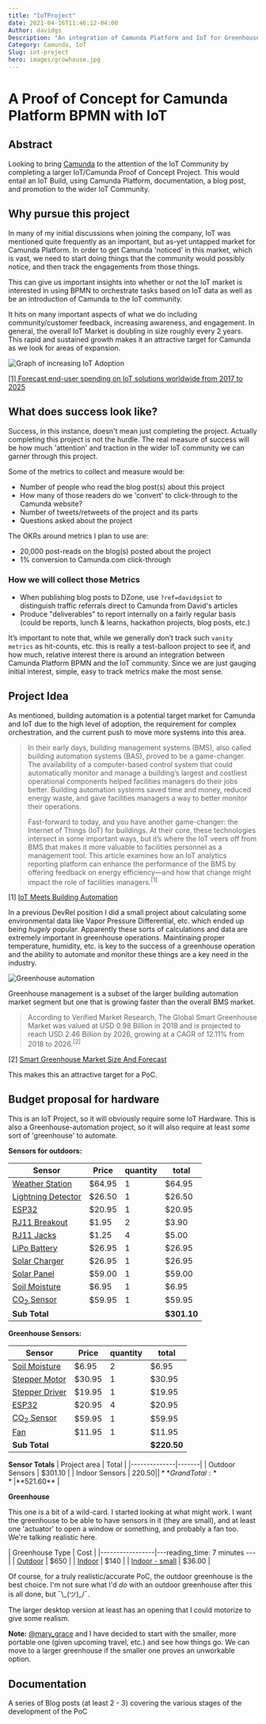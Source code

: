 ```yaml
---
title: "IoTProject"
date: 2021-04-16T11:46:12-04:00
Author: davidgs
Description: "An integration of Camunda Platform and IoT for Greenhouse Automation"
Category: Camunda, IoT
Slug: iot-project
hero: images/growhouse.jpg
---
```


# A Proof of Concept for Camunda Platform BPMN with IoT

## Abstract
Looking to bring [Camunda](https://camunda.com?ref=davidgsiot) to the attention of the IoT Community by completing a larger IoT/Camunda Proof of Concept Project. This would entail an IoT Build, using Camunda Platform, documentation, a blog post, and promotion to the wider IoT Community.

## Why pursue this project
In many of my initial discussions when joining the company, IoT was mentioned quite frequently as an important, but as-yet untapped market for Camunda Platform. In order to get Camunda 'noticed' in this market, which is vast, we need to start doing things that the community would possibly notice, and then track the engagements from those things.

This can give us important insights into whether or not the IoT market is interested in using BPMN to orchestrate tasks based on IoT data as well as be an introduction of Camunda to the IoT community.

It hits on many important aspects of what we do including community/customer feedback, increasing awareness, and engagement.
In general, the overall IoT Market is doubling in size roughly every 2 years. This rapid and sustained growth makes it an attractive target for Camunda as we look for areas of expansion.

![Graph of increasing IoT Adoption](/posts/category/camunda/iot-project/images/iotGrowthChart.png)

[[1] Forecast end-user spending on IoT solutions worldwide from 2017 to 2025](https://www.statista.com/statistics/976313/global-iot-market-size/)

## What does success look like?
Success, in this instance, doesn't mean just completing the project. Actually completing this project is not the hurdle. The real measure of success will be how much 'attention' and traction in the wider IoT community we can garner through this project.

Some of the metrics to collect and measure would be:
- Number of people who read the blog post(s) about this project
- How many of those readers do we 'convert' to click-through to the Camunda website?
- Number of tweets/retweets of the project and its parts
- Questions asked about the project

The OKRs around metrics I plan to use are:
- 20,000 post-reads on the blog(s) posted about the project
- 1% conversion to Camunda.com click-through

### How we will collect those Metrics
- When publishing blog posts to DZone, use `?ref=davidgsiot` to distinguish traffic referrals direct to Camunda from David's articles
- Produce "deliverables" to report internally on a fairly regular basis (could be reports, lunch & learns, hackathon projects, blog posts, etc.)

It’s important to note that, while we generally don’t track such `vanity metrics` as hit-counts, etc. this is really a test-balloon project to see if, and how much, relative interest there is around an integration between Camunda Platform BPMN and the IoT community. Since we are just gauging initial interest, simple, easy to track metrics make the most sense.

## Project Idea

As mentioned, building automation is a potential target market for Camunda and IoT due to the high level of adoption, the requirement for complex orchestration, and the current push to move more systems into this area.

> In their early days, building management systems (BMS), also called building automation systems (BAS), proved to be a game-changer. The availability of a computer-based control system that could automatically monitor and manage a building’s largest and costliest operational components helped facilities managers do their jobs better. Building automation systems saved time and money, reduced energy waste, and gave facilities managers a way to better monitor their operations.
>
> Fast-forward to today, and you have another game-changer: the Internet of Things (IoT) for buildings. At their core, these technologies intersect in some important ways, but it’s where the IoT veers off from BMS that makes it more valuable to facilities personnel as a management tool. This article examines how an IoT analytics reporting platform can enhance the performance of the BMS by offering feedback on energy efficiency—and how that change might impact the role of facilities managers.<sup>[1]</sup>

[1] [IoT Meets Building Automation](https://www.iotforall.com/iot-meets-building-automation)

In a previous DevRel position I did a small project about calculating some environmental data like Vapor Pressure Differential, etc. which ended up being *hugely* popular. Apparently these sorts of calculations and data are extremely important in greenhouse operations. Maintinaing proper temperature, humidity, etc. is key to the success of a greenhouse operation and the ability to automate and monitor these things are a key need in the industry.

![Greenhouse automation](/posts/category/camunda/iot-project/images/smart-greenhouse-overview-01.png)

Greenhouse management is a subset of the larger building automation market segment but one that is growing faster than the overall BMS market.

> According to Verified Market Research, The Global Smart Greenhouse Market was valued at USD 0.98 Billion in 2018 and is projected to reach USD 2.46 Billion by 2026, growing at a CAGR of 12.11% from 2018 to 2026.<sup>[2]</sup>

[2] [Smart Greenhouse Market Size And Forecast](https://www.verifiedmarketresearch.com/product/global-smart-greenhouse-market-size-and-forecast-to-2025/)

This makes this an attractive target for a PoC.

## Budget proposal for hardware

This is an IoT Project, so it will obviously require some IoT Hardware. This is also a Greenhouse-automation project, so it will also require at least _some_ sort of 'greenhouse' to automate.

**Sensors for outdoors:**

| Sensor | Price | quantity | total |
|--------|-------|----------|-------|
| [Weather Station](https://www.sparkfun.com/products/15901) | $64.95 | 1 | $64.95 |
| [Lightning Detector](https://www.sparkfun.com/products/15441) | $26.50 | 1 | $26.50 |
| [ESP32](https://www.sparkfun.com/products/17381) | $20.95 | 1 | $20.95 |
| [RJ11 Breakout](https://www.sparkfun.com/products/14021)  | $1.95 | 2 | $3.90 |
| [RJ11 Jacks](https://www.sparkfun.com/products/132) | $1.25 | 4 | $5.00 |
| [LiPo Battery](https://www.sparkfun.com/products/13856) | $26.95 | 1 | $26.95 |
| [Solar Charger](https://www.sparkfun.com/products/12885) | $26.95 | 1 | $26.95 |
| [Solar Panel](https://www.sparkfun.com/products/13783) | $59.00 | 1 | $59.00 |
| [Soil Moisture](https://www.sparkfun.com/products/13637) | $6.95 | 1 | $6.95 |
| [CO<sub>2</sub> Sensor](https://www.sparkfun.com/products/15112) | $59.95 | 1 | $59.95 |
| **Sub Total** | | | **$301.10** |



**Greenhouse Sensors:**

| Sensor | Price | quantity | total |
|--------|-------|----------|-------|
| [Soil Moisture](https://www.sparkfun.com/products/13637) | $6.95 | 2 | $6.95 | $13.90 |
| [Stepper Motor](https://www.sparkfun.com/products/13656) | $30.95 | 1 | $30.95 |
| [Stepper Driver](https://www.sparkfun.com/products/16836) | $19.95 | 1 | $19.95 |
| [ESP32](https://www.sparkfun.com/products/17381) | $20.95 | 4 | $20.95 | $83.81 |
| [CO<sub>2</sub> Sensor](https://www.sparkfun.com/products/15112) | $59.95 | 1 | $59.95 |
| [Fan](https://www.sparkfun.com/products/15708) | $11.95 | 1 | $11.95 |
| **Sub Total** | | | **$220.50** |

**Sensor Totals**
| Project area | Total |
|--------------|-------|
| Outdoor Sensors | $301.10 |
| Indoor Sensors | $220.50 |
| **Grand Total:** | **$521.60** |


**Greenhouse**

This one is a bit of a wild-card. I started looking at what might work. I want the greenhouse to be able to have sensors in it (they are small), and at least one 'actuator' to open a window or something, and probably a fan too. We're talking realistic here.

| Greenhouse Type | Cost |
|-----------------|---reading_time: 7 minutes
---|
| [Outdoor](https://www.worldofgreenhouses.com/products/hybrid-greenhouse-series) | $650 |
| [Indoor](https://www.hpotter.com/buy-terrariums/h-potter-terrarium-classic-wardian-case-for-plants) | $140 |
| [Indoor - small](https://www.amazon.com/Purzest-Terrarium-Geometric-Tabletop-Succulent) | $36.00 |


Of course, for a truly realistic/accurate PoC, the outdoor greenhouse is the best choice. I'm not sure what I'd _do_ with an outdoor greenhouse after this is all done, but ¯\\\_(ツ)\_/¯.

The larger desktop version at least has an opening that I could motorize to give some realism.

**Note:** [@mary_grace](https://twitter.com/mary_grace) and I have decided to start with the smaller, more portable one (given upcoming travel, etc.) and see how things go. We can move to a larger greenhouse if the smaller one proves an unworkable option.

## Documentation
A series of Blog posts (at least 2 - 3) covering the various stages of the development of the PoC
